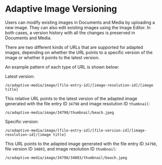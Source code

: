 # Adaptive Image Versioning [](id=adaptive-image-versioning)

Users can modify existing images in Documents and Media by uploading a new 
image. They can also edit existing images using the Image Editor. In both cases, 
a version history with all the changes is preserved in Documents and Media.

There are two different kinds of URLs that are supported for adapted images, 
depending on whether the URL points to a specific version of the image or 
whether it points to the latest version.

An example pattern of each type of URL is shown below:

Latest version:

    /o/adaptive-media/image/[file-entry-id]/[image-resolution-id]/[image title]
    
This relative URL points to the latest version of the adapted image generated 
with the file entry ID `34798` and image resolution ID `thumbnail`:

    /o/adaptive-media/image/34798/thumbnail/beach.jpeg


Specific version:

    /o/adaptive-media/image/[file-entry-id]/[file-version-id]/[image-resolution-id]/[image title]

This URL points to the adapted image generated with the file entry ID `34798`, 
file version ID `34803`, and image resolution ID `thumbnail`:

    /o/adaptive-media/image/34798/34803/thumbnail/beach.jpeg
    
<!-- Note Nick that this is probably more relevant for Adaptive Media APIs so 
you can retrieve the latest version of an image or a specific version of the 
image. May want to leave this section out until the APIs tutorial is published. -->
